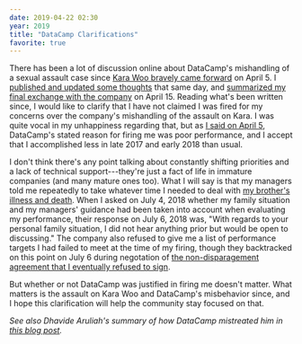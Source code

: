 ```yaml
---
date: 2019-04-22 02:30
year: 2019
title: "DataCamp Clarifications"
favorite: true
---
```


There has been a lot of discussion online about DataCamp's mishandling of a sexual assault case
since [Kara Woo bravely came forward](https://twitter.com/kara_woo/status/1114229065509003264) on April 5.
I [published and updated some thoughts]({{site.github.url}}/2019/04/05/the-worst-behavior.html) that same day,
and [summarized my final exchange with the company]({{site.github.url}}/2019/04/15/an-exchange-with-datacamp.html) on April 15.
Reading what's been written since,
I would like to clarify that
I have not claimed I was fired for my concerns over the company's mishandling of the assault on Kara.
I was quite vocal in my unhappiness regarding that,
but as [I said on April 5]({{site.github.url}}/2019/04/05/the-worst-behavior.html),
DataCamp's stated reason for firing me was poor performance,
and I accept that I accomplished less in late 2017 and early 2018 than usual.

I don't think there's any point talking about constantly shifting priorities and a lack of technical support---they're just a fact of life
in immature companies (and many mature ones too).
What I will say is that my managers told me repeatedly to take whatever time I needed to deal with
[my brother's illness and death](http://third-bit.com/2018/03/20/goodbye-jeff.html).
When I asked on July 4, 2018 whether my family situation and my managers' guidance had been taken into account when evaluating my performance,
their response on July 6, 2018 was,
"With regards to your personal family situation, I did not hear anything prior but would be open to discussing."
The company also refused to give me a list of performance targets I had failed to meet at the time of my firing,
though they backtracked on this point on July 6
during negotation of [the non-disparagement agreement that I eventually refused to sign]({{site.github.url}}/2019/04/15/an-exchange-with-datacamp.html).

But whether or not DataCamp was justified in firing me doesn't matter.
What matters is the assault on Kara Woo and DataCamp's misbehavior since,
and I hope this clarification will help the community stay focused on that.

*See also Dhavide Aruliah's summary of how DataCamp mistreated him
in [this blog post](https://dhavide.github.io/a-note-to-our-commuity-on-building-trust.html).*
